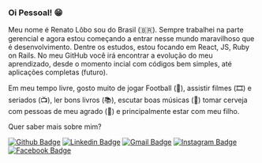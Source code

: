 ### Oi Pessoal! 😁

Meu nome é Renato Lôbo sou do Brasil (🇧🇷). Sempre trabalhei na parte gerencial e agora estou começando a entrar nesse mundo maravilhoso que é  desenvolvimento. Dentre os estudos, estou focando em React, JS, Ruby on Rails. No meu GitHub você irá encontrar a evolução do meu aprendizado, desde o momento incial com códigos bem simples, até aplicações completas (futuro).

Em meu tempo livre, gosto muito de jogar Football (🏈), assistir filmes (🎞️) e seriados (📺), ler bons livros (📚), escutar boas músicas (🎵) tomar cerveja com pessoas de meu agrado (🍺) e principalmente estar com meu filho.

Quer saber mais sobre mim?

[![Github Badge](https://img.shields.io/badge/-Github-000?style=flat-square&logo=Github&logoColor=white&link=https://github.com/renatolobo1)](https://github.com/renatolobo1)
[![Linkedin Badge](https://img.shields.io/badge/-LinkedIn-blue?style=flat-square&logo=Linkedin&logoColor=white&link=https://www.linkedin.com/in/renato-l%C3%B4bo-72b01b4b/)](https://www.linkedin.com/in/renato-l%C3%B4bo-72b01b4b/)
[![Gmail Badge](https://img.shields.io/badge/-Gmail-c14438?style=flat-square&logo=Gmail&logoColor=white&link=mailto:renatoloboguedes@gmail.com)](mailto:renatoloboguedes@gmail.com)
[![Instagram Badge](https://img.shields.io/badge/-Instagram-BF008C?style=flat-square&logo=Instagram&logoColor=white&link=https://www.instagram.com/renato_loboo/)](https://www.instagram.com/renato_loboo/) 
[![Facebook Badge](https://img.shields.io/badge/-facebook-blue?style=flat-square&labelColor=blue&logo=facebook&logoColor=white&link=https://www.facebook.com/renato.lobo.779)](https://www.facebook.com/renato.lobo.779)
